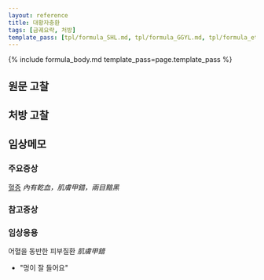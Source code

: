 ```yaml
---
layout: reference
title: 대황자충환
tags: [금궤요략, 처방]
template_pass: [tpl/formula_SHL.md, tpl/formula_GGYL.md, tpl/formula_etc.md]
---
```


{% include formula_body.md template_pass=page.template_pass %}

## 원문 고찰

## 처방 고찰



## 임상메모


### 주요증상

[혈증]({{site.sympurl}}/혈증) _內有乾血，肌膚甲錯，兩目黯黑_

### 참고증상


### 임상응용

어혈을 동반한 피부질환 _肌膚甲錯_
* "멍이 잘 들어요"
